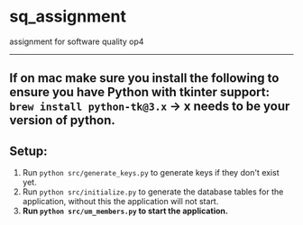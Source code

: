 # sq_assignment
assignment for software quality op4

---
If on mac make sure you install the following to ensure you have Python with tkinter support:
`brew install python-tk@3.x` -> x needs to be your version of python.
---

## Setup:
1. Run `python src/generate_keys.py` to generate keys if they don't exist yet.
2. Run `python src/initialize.py` to generate the database tables for the application, without this the application will not start.
3. **Run `python src/um_members.py` to start the application.**